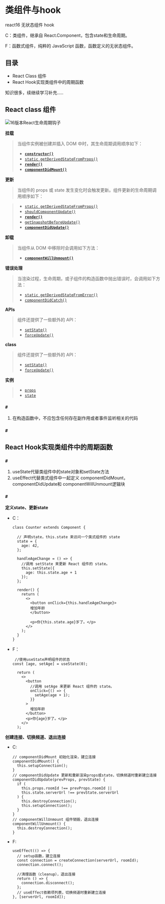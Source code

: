 # 类组件与hook

react16 无状态组件 hook

C：类组件，继承自 React.Component，包含state和生命周期。

F：函数式组件，纯粹的 JavaScript 函数，函数定义的无状态组件。



## **目录**

- React Class 组件
- React Hook实现类组件中的周期函数

知识很多，续继续学习补充.....

## React class 组件

![16版本React生命周期钩子](https://img-blog.csdnimg.cn/20190917145748327.jpg?x-oss-process=image/watermark,type_ZmFuZ3poZW5naGVpdGk,shadow_10,text_aHR0cHM6Ly9ibG9nLmNzZG4ubmV0L3FxXzM3OTcwOTY0,size_16,color_FFFFFF,t_70)

**挂载**

> 当组件实例被创建并插入 DOM 中时，其生命周期调用顺序如下：
> - [**`constructor()`**](https://zh-hans.legacy.reactjs.org/docs/react-component.html#constructor)
> - [`static getDerivedStateFromProps()`](https://zh-hans.legacy.reactjs.org/docs/react-component.html#static-getderivedstatefromprops)
> - [**`render()`**](https://zh-hans.legacy.reactjs.org/docs/react-component.html#render)
> - [**`componentDidMount()`**](https://zh-hans.legacy.reactjs.org/docs/react-component.html#componentdidmount)

**更新**

> 当组件的 props 或 state 发生变化时会触发更新。组件更新的生命周期调用顺序如下：

> - [`static getDerivedStateFromProps()`](https://zh-hans.legacy.reactjs.org/docs/react-component.html#static-getderivedstatefromprops)
> - [`shouldComponentUpdate()`](https://zh-hans.legacy.reactjs.org/docs/react-component.html#shouldcomponentupdate)
> - [**`render()`**](https://zh-hans.legacy.reactjs.org/docs/react-component.html#render)
> - [`getSnapshotBeforeUpdate()`](https://zh-hans.legacy.reactjs.org/docs/react-component.html#getsnapshotbeforeupdate)
> - [**`componentDidUpdate()`**](https://zh-hans.legacy.reactjs.org/docs/react-component.html#componentdidupdate)

**卸载**

> 当组件从 DOM 中移除时会调用如下方法：
> - [**`componentWillUnmount()`**](https://zh-hans.legacy.reactjs.org/docs/react-component.html#componentwillunmount)

**错误处理**

> 当渲染过程，生命周期，或子组件的构造函数中抛出错误时，会调用如下方法：
> - [`static getDerivedStateFromError()`](https://zh-hans.legacy.reactjs.org/docs/react-component.html#static-getderivedstatefromerror)
> - [`componentDidCatch()`](https://zh-hans.legacy.reactjs.org/docs/react-component.html#componentdidcatch)

**APIs**

> 组件还提供了一些额外的 API：
> - [`setState()`](https://zh-hans.legacy.reactjs.org/docs/react-component.html#setstate)
> - [`forceUpdate()`](https://zh-hans.legacy.reactjs.org/docs/react-component.html#forceupdate)

**class**

> 组件还提供了一些额外的 API：
> - [`setState()`](https://zh-hans.legacy.reactjs.org/docs/react-component.html#setstate)
> - [`forceUpdate()`](https://zh-hans.legacy.reactjs.org/docs/react-component.html#forceupdate)

**实例**

> - [`props`](https://zh-hans.legacy.reactjs.org/docs/react-component.html#props)
> - [`state`](https://zh-hans.legacy.reactjs.org/docs/react-component.html#state)

### `#`

1. 在构造函数中，不应包含任何存在副作用或者事件监听相关的代码

### `#`



## React Hook实现类组件中的周期函数

### `#`

1. useState代替类组件中的state对象和setState方法
2. useEffect代替类式组件中一起定义 componentDidMount，componentDidUpdate和 componentWillUnmount逻辑块

### `#`

**定义state、更新state**

- C：

  ```tsx
  class Counter extends Component {
    
  	// 声明state，this.state 来访问一个类式组件的 state
    state = {
      age: 42,
    };
  
    handleAgeChange = () => {
      //调用 setState 来更新 React 组件的 state。
      this.setState({
        age: this.state.age + 1 
      });
    };
  
    render() {
      return (
        <>
          <button onClick={this.handleAgeChange}>
          增加年龄
          </button>  
        
          <p>你{this.state.age}岁了。</p>
        </>
      );
    }
  }
  ```

  

- F：

  ```tsx
   //使用useState声明组件的状态
  const [age, setAge] = useState(0);
  
    return (
      <>
        <button
          //调用 setAge 来更新 React 组件的 state。
          onClick={() => {
            setAge(age + 1);
          }}
        >
          增加年龄
        </button>
        <p>你{age}岁了。</p>
      </>
    );
  ```

  

**创建连接、切换频道、退出连接**

- C:

  ```tsx
  // componentDidMount 初始化渲染，建立连接
  componentDidMount() {
    this.setupConnection();
  }
  // componentDidUpdate 更新和重新渲染props或state，切换频道时重新建立连接
  componentDidUpdate(prevProps, prevState) {
    if (
      this.props.roomId !== prevProps.roomId ||
      this.state.serverUrl !== prevState.serverUrl
    ) {
      this.destroyConnection();
      this.setupConnection();
    }
  }
  // componentWillUnmount 组件销毁，退出连接
  componentWillUnmount() {
    this.destroyConnection();
  }
  ```

- F:

  ```tsx
  useEffect(() => {
    // setup函数，建立连接
    const connection = createConnection(serverUrl, roomId);
    connection.connect();
    
    //清理函数（cleanup），退出连接
    return () => {
      connection.disconnect();
    };
    // useEffect依赖项列表，切换频道时重新建立连接
  }, [serverUrl, roomId]);
  ```

  